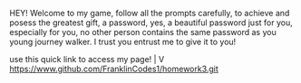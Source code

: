 HEY! Welcome to my game, follow all the prompts carefully, to achieve and posess the greatest gift, a password, yes, a beautiful password just for you, especially for you, no other person contains the same password as you young journey walker. I trust you entrust me to give it to you!

use this quick link to access my page!
|
V
https://www.github.com/FranklinCodes1/homework3.git 

